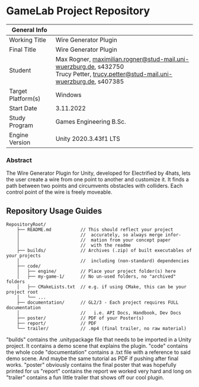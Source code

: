 # GameLab Project Repository

|  General Info  | |
| ---|---|
| Working Title | Wire Generator Plugin |
| Final Title | Wire Generator Plugin |
| Student | Max Rogner, maximilian.rogner@stud-mail.uni-wuerzburg.de, s432750 <br> Trucy Petter, trucy.petter@stud-mail.uni-wuerzburg.de, s407385|
| Target Platform(s) | Windows |
| Start Date | 3.11.2022 |
| Study Program | Games Engineering B.Sc.|
| Engine Version | Unity 2020.3.43f1 LTS |

### Abstract

The Wire Generator Plugin for Unity, developed for Electrified by 4hats, lets the user create a wire from one point to another and customize it.
It finds a path between two points and circumvents obstacles with colliders. Each control point of the wire is freely moveable.

## Repository Usage Guides

```
RepositoryRoot/
    ├── README.md           // This should reflect your project
    │                       //  accurately, so always merge infor-
    │                       //  mation from your concept paper
    │                       //  with the readme
    ├── builds/             // Archives (.zip) of built executables of your projects
    │                       //  including (non-standard) dependencies
    ├── code/
    │   ├── engine/         // Place your project folder(s) here
    │   ├── my-game-1/      // No un-used folders, no "archived" folders
    │   ├── CMakeLists.txt  // e.g. if using CMake, this can be your project root
    │   └── ...
    ├── documentation/      // GL2/3 - Each project requires FULL documentation  
    │                       //   i.e. API Docs, Handbook, Dev Docs
    ├── poster/             // PDF of your Poster(s)
    ├── report/             // PDF
    └── trailer/            // .mp4 (final trailer, no raw material)
```

"builds" contains the .unitypackage file that needs to be imported in a Unity project. It contains a demo scene that explains the plugin.
"code" contains the whole code
"documentation" contains a .txt file with a reference to said demo scene. And maybe the same tutorial as PDF if pushing after final works.
"poster" obviously contains the final poster that was hopefully printed for us
"report" contains the report we worked very hard and long on
"trailer" contains a fun little trailer that shows off our cool plugin.
